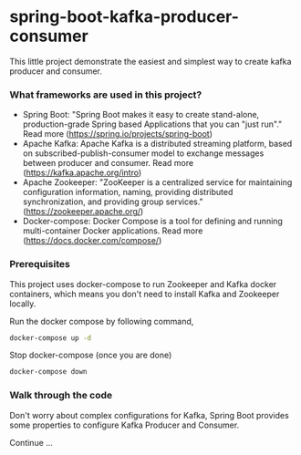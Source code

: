# spring-boot-kafka-producer-consumer

This little project demonstrate the easiest and simplest way to create kafka producer and consumer.

### What frameworks are used in this project?

* Spring Boot: "Spring Boot makes it easy to create stand-alone, production-grade Spring based Applications that you can "just run"." Read more (https://spring.io/projects/spring-boot)
* Apache Kafka: Apache Kafka is a distributed streaming platform, based on subscribed-publish-consumer model to exchange messages between producer and consumer. Read more (https://kafka.apache.org/intro)
* Apache Zookeeper: "ZooKeeper is a centralized service for maintaining configuration information, naming, providing distributed synchronization, and providing group services." (https://zookeeper.apache.org/)
* Docker-compose: Docker Compose is a tool for defining and running multi-container Docker applications. Read more (https://docs.docker.com/compose/)


### Prerequisites

This project uses docker-compose to run Zookeeper and Kafka docker containers, which means you don't need to install Kafka and Zookeeper locally.

Run the docker compose by following command,

```bash
docker-compose up -d
```

Stop docker-compose (once you are done)
```bash
docker-compose down
```

### Walk through the code
 Don't worry about complex configurations for Kafka, Spring Boot provides some properties to configure Kafka Producer and Consumer.
 
 
 
Continue ...

